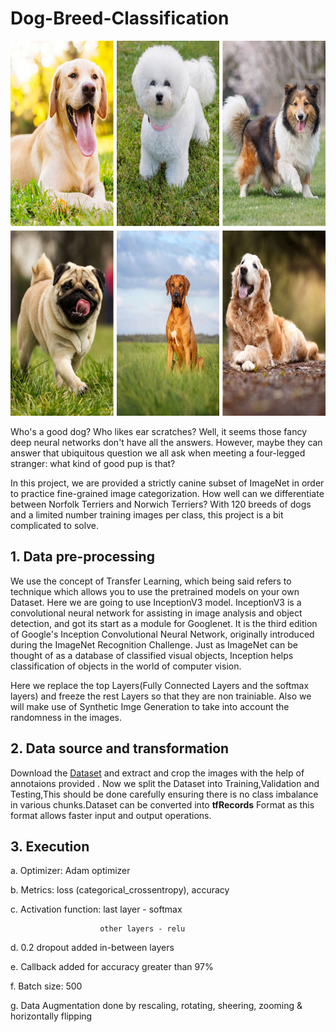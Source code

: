 # Dog-Breed-Classification

<img src="dog-breeds.jpg" alt="drawing" width="800" height="600"/>

Who's a good dog? Who likes ear scratches? Well, it seems those fancy deep neural networks don't have all the answers. However, maybe they can answer that ubiquitous question we all ask when meeting a four-legged stranger: what kind of good pup is that?

In this project, we are provided a strictly canine subset of ImageNet in order to practice fine-grained image categorization. How well can we differentiate between Norfolk Terriers and Norwich Terriers? With 120 breeds of dogs and a limited number training images per class, this project is a bit complicated to solve.


## 1. Data pre-processing
We use the concept of Transfer Learning, which being said refers to technique which allows you to use the pretrained models on your own Dataset. Here we are going to use InceptionV3 model. InceptionV3 is a convolutional neural network for assisting in image analysis and object detection, and got its start as a module for Googlenet. It is the third edition of Google's Inception Convolutional Neural Network, originally introduced during the ImageNet Recognition Challenge. Just as ImageNet can be thought of as a database of classified visual objects, Inception helps classification of objects in the world of computer vision. 

Here we replace the top Layers(Fully Connected Layers and the softmax layers) and freeze the rest Layers so that they are non trainiable. Also we will make use of Synthetic Imge Generation to take into account the randomness in the images.


## 2. Data source and transformation
Download the [Dataset](https://www.kaggle.com/c/dog-breed-identification/data) and extract and crop the images with the help of annotaions provided . Now we split the Dataset into Training,Validation and Testing,This should be done carefully ensuring there is no class imbalance in various chunks.Dataset can be converted into **tfRecords** Format as this format allows faster input and output operations. 

## 3. Execution

a. Optimizer: Adam optimizer

b. Metrics: loss (categorical_crossentropy), accuracy

c. Activation function: last layer - softmax	

						other layers - relu

d. 0.2 dropout added in-between layers

e. Callback added for accuracy greater than 97%

f. Batch size: 500

g. Data Augmentation done by rescaling, rotating, sheering, zooming & horizontally flipping
